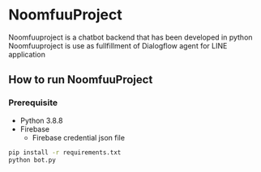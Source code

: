 # NoomfuuProject
Noomfuuproject is a chatbot backend that has been developed in python  
Noomfuuproject is use as fullfillment of Dialogflow agent for LINE application

## How to run NoomfuuProject

### Prerequisite

* Python 3.8.8  
* Firebase  
  - Firebase credential json file

```bash
pip install -r requirements.txt
python bot.py
```
